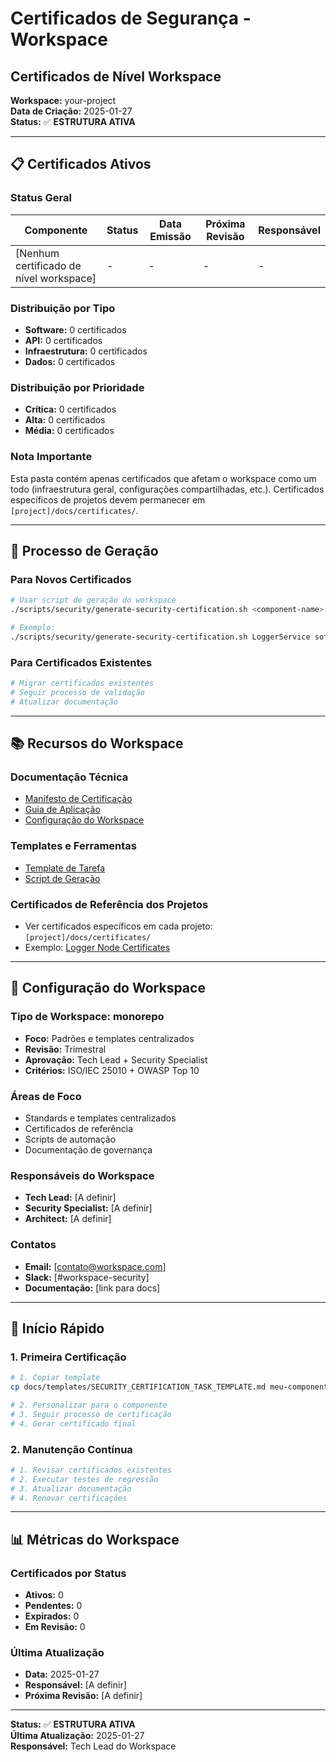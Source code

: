 # Certificados de Segurança - Workspace
## Certificados de Nível Workspace

**Workspace:** your-project  
**Data de Criação:** 2025-01-27  
**Status:** ✅ **ESTRUTURA ATIVA**

---

## 📋 **Certificados Ativos**

### **Status Geral**
| Componente | Status | Data Emissão | Próxima Revisão | Responsável |
|------------|--------|--------------|-----------------|-------------|
| [Nenhum certificado de nível workspace] | - | - | - | - |

### **Distribuição por Tipo**
- **Software:** 0 certificados
- **API:** 0 certificados
- **Infraestrutura:** 0 certificados
- **Dados:** 0 certificados

### **Distribuição por Prioridade**
- **Crítica:** 0 certificados
- **Alta:** 0 certificados
- **Média:** 0 certificados

### **Nota Importante**
Esta pasta contém apenas certificados que afetam o workspace como um todo (infraestrutura geral, configurações compartilhadas, etc.). Certificados específicos de projetos devem permanecer em `[project]/docs/certificates/`.

---

## 🔄 **Processo de Geração**

### **Para Novos Certificados**
```bash
# Usar script de geração do workspace
./scripts/security/generate-security-certification.sh <component-name> <component-type> <priority>

# Exemplo:
./scripts/security/generate-security-certification.sh LoggerService software critical
```

### **Para Certificados Existentes**
```bash
# Migrar certificados existentes
# Seguir processo de validação
# Atualizar documentação
```

---

## 📚 **Recursos do Workspace**

### **Documentação Técnica**
- [Manifesto de Certificação](../standards/SECURITY_CERTIFICATION_STANDARD.md)
- [Guia de Aplicação](../standards/SECURITY_CERTIFICATION_STANDARD.md)
- [Configuração do Workspace](../standards/certification-config.json)

### **Templates e Ferramentas**
- [Template de Tarefa](../templates/SECURITY_CERTIFICATION_TASK_TEMPLATE.md)
- [Script de Geração](../../scripts/security/generate-security-certification.sh)

### **Certificados de Referência dos Projetos**
- Ver certificados específicos em cada projeto: `[project]/docs/certificates/`
- Exemplo: [Logger Node Certificates](../../libs/logger-node/docs/certificates/README.md)

---

## 🎯 **Configuração do Workspace**

### **Tipo de Workspace: monorepo**
- **Foco:** Padrões e templates centralizados
- **Revisão:** Trimestral
- **Aprovação:** Tech Lead + Security Specialist
- **Critérios:** ISO/IEC 25010 + OWASP Top 10

### **Áreas de Foco**
- Standards e templates centralizados
- Certificados de referência
- Scripts de automação
- Documentação de governança

### **Responsáveis do Workspace**
- **Tech Lead:** [A definir]
- **Security Specialist:** [A definir]
- **Architect:** [A definir]

### **Contatos**
- **Email:** [contato@workspace.com]
- **Slack:** [#workspace-security]
- **Documentação:** [link para docs]

---

## 🚀 **Início Rápido**

### **1. Primeira Certificação**
```bash
# 1. Copiar template
cp docs/templates/SECURITY_CERTIFICATION_TASK_TEMPLATE.md meu-componente_TASK.md

# 2. Personalizar para o componente
# 3. Seguir processo de certificação
# 4. Gerar certificado final
```

### **2. Manutenção Contínua**
```bash
# 1. Revisar certificados existentes
# 2. Executar testes de regressão
# 3. Atualizar documentação
# 4. Renovar certificações
```

---

## 📊 **Métricas do Workspace**

### **Certificados por Status**
- **Ativos:** 0
- **Pendentes:** 0
- **Expirados:** 0
- **Em Revisão:** 0

### **Última Atualização**
- **Data:** 2025-01-27
- **Responsável:** [A definir]
- **Próxima Revisão:** [A definir]

---

**Status:** ✅ **ESTRUTURA ATIVA**  
**Última Atualização:** 2025-01-27  
**Responsável:** Tech Lead do Workspace
